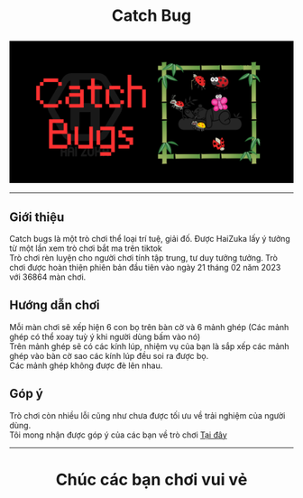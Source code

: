 # <p align="center"> Catch Bug </p>
<p align="center"> <img src="assets/images/demo/CatchBugs.png" alt="bg" /> </p>

<hr>

## Giới thiệu

Catch bugs là một trò chơi thể loại trí tuệ, giải đố. Được HaiZuka lấy ý tưởng từ một lần xem trò chơi bắt ma trên tiktok <br>
Trò chơi rèn luyện cho người chơi tính tập trung, tư duy tưởng tưởng.
Trò chơi được hoàn thiện phiên bản đầu tiên vào ngày 21 tháng 02 năm 2023 với 36864 màn chơi.

## Hướng dẫn chơi

Mỗi màn chơi sẽ xếp hiện 6 con bọ trên bàn cờ và 6 mảnh ghép (Các mảnh ghép có thể xoay tuỳ ý khi người dùng bấm vào nó) <br>
Trên mảnh ghép sẽ có các kính lúp, nhiệm vụ của bạn là sắp xếp các mảnh ghép vào bàn cờ sao các kính lúp đều soi ra được bọ. <br>
Các mảnh ghép không được đè lên nhau.


## Góp ý

Trò chơi còn nhiều lỗi cũng như chưa được tối ưu về trải nghiệm của người dùng. <br>
Tôi mong nhận được góp ý của các bạn về trò chơi [Tại đây](https://github.com/zukahai/catch-bugs/issues/new)
<hr>

# <p align="center"> Chúc các bạn chơi vui vẻ </p>
